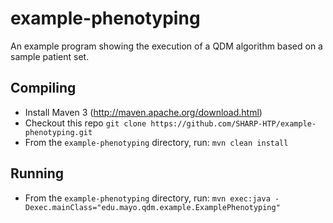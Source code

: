 example-phenotyping
===================
An example program showing the execution of a QDM algorithm based on a sample patient set.

Compiling
---------
* Install Maven 3 (http://maven.apache.org/download.html)  
* Checkout this repo `git clone https://github.com/SHARP-HTP/example-phenotyping.git`
* From the `example-phenotyping` directory, run: `mvn clean install`

Running
---------
* From the `example-phenotyping` directory, run: `mvn exec:java -Dexec.mainClass="edu.mayo.qdm.example.ExamplePhenotyping"`
